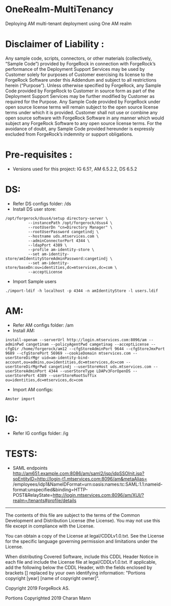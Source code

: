 # OneRealm-MultiTenancy

Deploying AM multi-tenant deployment using One AM realm <br />

Disclaimer of Liability :
=========================
Any sample code, scripts, connectors, or other materials (collectively, “Sample Code”) provided by ForgeRock in connection with ForgeRock’s performance of the Deployment Support Services may be used by Customer solely for purposes of Customer exercising its license to the ForgeRock Software under this Addendum and subject to all restrictions herein (“Purpose”). Unless otherwise specified by ForgeRock, any Sample Code provided by ForgeRock to Customer in source form as part of the Deployment Support Services may be further modified by Customer as required for the Purpose. Any Sample Code provided by ForgeRock under open source license terms will remain subject to the open source license terms under which it is provided. Customer shall not use or combine any open source software with ForgeRock Software in any manner which would subject any ForgeRock Software to any open source license terms. For the avoidance of doubt, any Sample Code provided hereunder is expressly excluded from ForgeRock’s indemnity or support obligations.

Pre-requisites :
================
* Versions used for this project: IG 6.5?, AM 6.5.2.2, DS 6.5.2

DS:
=====================
* Refer DS configs folder: /ds
* Install DS user store: 
```
/opt/forgerock/dsus4/setup directory-server \
          --instancePath /opt/forgerock/dsus4 \
          --rootUserDn "cn=Directory Manager" \
          --rootUserPassword cangetindj \
          --hostname uds.mtservices.com \
          --adminConnectorPort 4344 \
          --ldapPort 4389 \
          --profile am-identity-store \
          --set am-identity-store/amIdentityStoreAdminPassword:cangetindj \
          --set am-identity-store/baseDn:ou=identities,dc=mtservices,dc=com \
          --acceptLicense 
```          
* Import Sample users
```
./import-ldif -h localhost -p 4344 -n amIdentityStore -l users.ldif
```

AM:
=====================
* Refer AM configs folder: /am
* Install AM:
```
install-openam --serverUrl http://login.mtservices.com:8096/am --adminPwd cangetinam --policyAgentPwd camgetinag --acceptLicense --cfgDir /home/forgerock/am12 --cfgStoreAdminPort 9644 --cfgStoreJmxPort 9689 --cfgStorePort 56969 --cookieDomain mtservices.com --userStoreDirMgr uid=am-identity-bind-account,ou=admins,ou=identities,dc=mtservices,dc=com --userStoreDirMgrPwd cangetindj --userStoreHost uds.mtservices.com --userStoreAdminPort 4344 --userStoreType LDAPv3ForOpenDS --userStorePort 4389 --userStoreRootSuffix ou=identities,dc=mtservices,dc=com
```
* Import AM configs:
```
Amster import
```

IG:
=====================
* Refer IG configs folder: /ig



TESTS:
=====================
* SAML endpoints 
http://am651.example.com:8086/am/saml2/jsp/idpSSOInit.jsp?spEntityID=http://login-t1.mtservices.com:8096/am&metaAlias= 	
/employees/idp1&NameIDFormat=urn:oasis:names:tc:SAML:1.1:nameid-format:unspecified&binding=HTTP-POST&RelayState=http://login.mtservices.com:8096/am/XUI/?realm=/tenants#profile/details


      
   
        
* * *

The contents of this file are subject to the terms of the Common Development and Distribution License (the License). You may not use this file except in compliance with the License.

You can obtain a copy of the License at legal/CDDLv1.0.txt. See the License for the specific language governing permission and limitations under the License.

When distributing Covered Software, include this CDDL Header Notice in each file and include the License file at legal/CDDLv1.0.txt. If applicable, add the following below the CDDL Header, with the fields enclosed by brackets [] replaced by your own identifying information: "Portions copyright [year] [name of copyright owner]".

Copyright 2019 ForgeRock AS.

Portions Copyrighted 2019 Charan Mann
